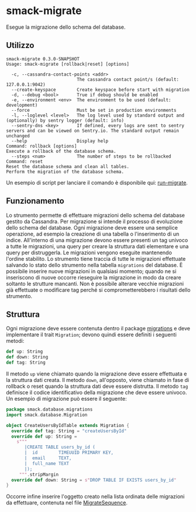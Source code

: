# smack-migrate
Esegue la migrazione dello schema del database.

## Utilizzo
```
smack-migrate 0.3.0-SNAPSHOT
Usage: smack-migrate [rollback|reset] [options]

  -c, --cassandra-contact-points <addr>
                           The cassandra contact point/s (default: 127.0.0.1:9042)
  --create-keyspace        Create keyspace before start with migration
  -d, --debug <bool>       True if debug should be enabled
  -e, --environment <env>  The environment to be used (default: development)
  --force                  Must be set in production environments
  -l, --loglevel <level>   The log level used by standard output and (optionally) by sentry logger (default: info)
  --sentry-dns <key>       If defined, every logs are sent to sentry servers and can be viewed on Sentry.io. The standard output remain unchanged
  --help                   Display help
Command: rollback [options]
Execute a rollback of the database schema.
  --steps <num>            The number of steps to be rollbacked
Command: reset
Reset the database schema and clean all tables.
Perform the migration of the database schema.
```

Un esempio di script per lanciare il comando è disponibile qui: [run-migrate](/scripts/run-migrate).

## Funzionamento
Lo strumento permette di effettuare migrazioni dello schema del database gestito da Cassandra. Per migrazione si intende il processo di evoluzione dello schema
del database. Ogni migrazione deve essere una semplice operazione, ad esempio la creazione di una tabella o l'inserimento di un indice. All'interno di una
migrazione devono essere presenti un tag univoco a tutte le migrazioni, una query per creare la struttura dati elementare e una query per distruggerla. Le
migrazioni vengono eseguite mantenendo l'ordine stabilito. Lo strumento tiene traccia di tutte le migrazioni effettuate salvando lo stato dello strumento nella
tabella `migrations` del database. È possibile inserire nuove migrazioni in qualsiasi momento; quando ne si inseriscono di nuove occorre rieseguire la migrazione
in modo da creare soltanto le strutture mancanti. Non è possibile alterare vecchie migrazioni già effettuate o modificare tag perché si comprometterebbero i
risultati dello strumento.  

## Struttura
Ogni migrazione deve essere contenuta dentro il package [migrations](/migrate/src/main/scala/smack/database/migrations) e deve implementare il trait
`Migration`; devono quindi essere definiti i seguenti metodi:
```scala
def up: String
def down: String
def tag: String
```
Il metodo `up` viene chiamato quando la migrazione deve essere effettuata e la struttura dati creata. Il metodo `down`, all'opposto, viene chiamato in fase
di rollback o reset quando la struttura dati deve essere distrutta. Il metodo `tag` definisce il codice identificativo della migrazione che deve essere univoco.
Un esempio di migrazione può essere il seguente:
```scala
package smack.database.migrations
import smack.database.Migration

object CreateUsersByIdTable extends Migration {
  override def tag: String = "createUsersById"
  override def up: String =
    s"""
       |CREATE TABLE users_by_id (
       |  id        TIMEUUID PRIMARY KEY,
       |  email     TEXT,
       |  full_name TEXT
       |);
     """.stripMargin
  override def down: String = s"DROP TABLE IF EXISTS users_by_id"
}
```

Occorre infine inserire l'oggetto creato nella lista ordinata delle migrazioni da effettuare, contenuta nel file
[MigrateSequence](/migrate/src/main/scala/smack/database/MigrateSequence.scala).
